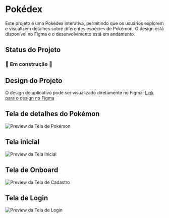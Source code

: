 # Pokédex

Este projeto é uma Pokédex interativa, permitindo que os usuários explorem e visualizem detalhes sobre diferentes espécies de Pokémon. O design está disponível no Figma e o desenvolvimento está em andamento.

## Status do Projeto

### 🚧 **Em construção** 🚧

## Design do Projeto

O design do aplicativo pode ser visualizado diretamente no Figma:
[Link para o design no Figma](https://www.figma.com/community/file/1202971127473077147)

## Tela de detalhes do Pokémon

![Preview da Tela de Pokémon](./github/Pokemon.png)

## Tela inicial

![Preview da Tela Inicial](./github/Home.png)

## Tela de Onboard

![Preview da Tela de Cadastro](./github/Cadastro.png)

## Tela de Login

![Preview da Tela de Login](./github/Login.png)
